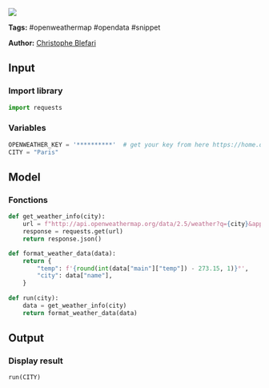 <a href="https://app.naas.ai/user-redirect/naas/downloader?url=https://raw.githubusercontent.com/jupyter-naas/awesome-notebooks/master/OpenWeatherMap/OpenWeatherMap_Get_City_Weather.ipynb" target="_parent"><img src="https://naasai-public.s3.eu-west-3.amazonaws.com/open_in_naas.svg"/></a>

**Tags:** #openweathermap #opendata #snippet

**Author:** [Christophe Blefari](https://www.linkedin.com/in/christopheblefari/)

## Input

### Import library


```python
import requests
```

### Variables


```python
OPENWEATHER_KEY = '**********'  # get your key from here https://home.openweathermap.org/api_keys (it takes couples of minutes)
CITY = "Paris"
```

## Model

### Fonctions


```python
def get_weather_info(city):
    url = f"http://api.openweathermap.org/data/2.5/weather?q={city}&appid={OPENWEATHER_KEY}"
    response = requests.get(url)
    return response.json()

def format_weather_data(data):
    return {
        "temp": f'{round(int(data["main"]["temp"]) - 273.15, 1)}°',
        "city": data["name"],
    }
    
def run(city):
    data = get_weather_info(city)
    return format_weather_data(data)
```

## Output

### Display result


```python
run(CITY)
```
